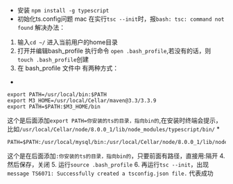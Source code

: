 * 安装
`npm install -g typescript`
* 初始化ts.config问题
mac 在实行`tsc --init`时，报`bash: tsc: command not found`
解决办法：
1. 输入`cd ~/` 进入当前用户的home目录
2. 打开并编辑bash_profile 执行命令
`open .bash_profile`,若没有的话，则`touch .bash_profile`创建
3. 在 bash_profile 文件中
有两种方式：
  * 
    
    export PATH=/usr/local/bin:$PATH
    export M3_HOME=/usr/local/Cellar/maven@3.3/3.3.9
    export PATH=$PATH:$M3_HOME/bin

这个是后面添加`export PATH=你安装的ts的目录，指向bin的`,在安装时终端会提示，比如`/usr/local/Cellar/node/8.0.0_1/lib/node_modules/typescript/bin/`
  * 

    PATH=$PATH:/usr/local/mysql/bin:/usr/local/Cellar/node/8.0.0_1/lib/node_modules/typescript/bin/

这个是在后面添加`:你安装的ts的目录，指向bin的`，只要前面有路径，直接用:隔开
4. 然后保存，关闭
5. 运行`source .bash_profile`
6. 再运行`tsc --init`，出现`message TS6071: Successfully created a tsconfig.json file.` 代表成功

